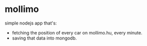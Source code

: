 # mollimo

simple nodejs app that's:
* fetching the position of every car on mollimo.hu, every minute.
* saving that data into mongodb.
